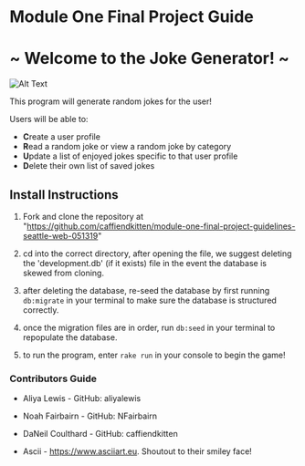 # Module One Final Project Guide
# ~ Welcome to the Joke Generator! ~


![Alt Text](https://media.giphy.com/media/110p6MTAv0x5Cw/giphy.gif)



This program will generate random jokes for the user!

Users will be able to:
 - **C**reate a user profile
 - **R**ead a random joke or view a random joke by category
 - **U**pdate a list of enjoyed jokes specific to that user profile
 - **D**elete their own list of saved jokes

## Install Instructions

1. Fork and clone the repository at "https://github.com/caffiendkitten/module-one-final-project-guidelines-seattle-web-051319"

2. cd into the correct directory, after opening the file, we suggest deleting the 'development.db' (if it exists) file in the event the database is skewed from cloning.

3. after deleting the database, re-seed the database by first running `db:migrate` in your terminal to make sure the database is structured correctly.

4. once the migration files are in order, run `db:seed` in your terminal to repopulate the database.

5. to run the program, enter `rake run` in your console to begin the game!

### Contributors Guide

- Aliya Lewis - GitHub: aliyalewis

- Noah Fairbairn - GitHub: NFairbairn

- DaNeil Coulthard - GitHub: caffiendkitten

- Ascii -  https://www.asciiart.eu. Shoutout to their smiley face!